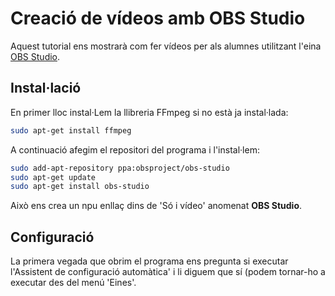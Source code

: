 # Creació de vídeos amb OBS Studio
Aquest tutorial ens mostrarà com fer vídeos per als alumnes utilitzant l'eina [OBS Studio](https://obsproject.com/es).

## Instal·lació
En primer lloc instal·Lem la llibreria FFmpeg si no està ja instal·lada:
```bash
sudo apt-get install ffmpeg
```

A continuació afegim el repositori del programa i l'instal·lem:
```bash
sudo add-apt-repository ppa:obsproject/obs-studio
sudo apt-get update
sudo apt-get install obs-studio
```

Això ens crea un npu enllaç dins de 'Só i vídeo' anomenat **OBS Studio**.

## Configuració
La primera vegada que obrim el programa ens pregunta si executar l'Assistent de configuració automàtica' i li diguem que sí (podem tornar-ho a executar des del menú 'Eines'.
